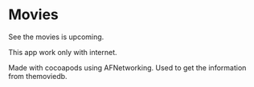 # Movies
See the movies is upcoming.

This app work only with internet.

Made with cocoapods using AFNetworking.
Used to get the information from themoviedb.

